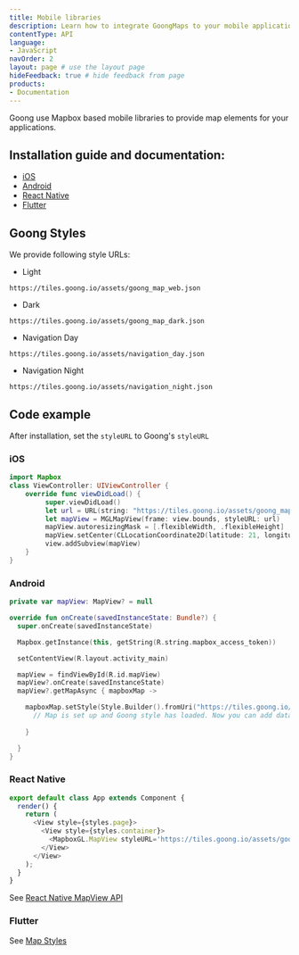 ```yaml
---
title: Mobile libraries
description: Learn how to integrate GoongMaps to your mobile applications.
contentType: API
language:
- JavaScript
navOrder: 2
layout: page # use the layout page
hideFeedback: true # hide feedback from page
products:
- Documentation
---
```


Goong use Mapbox based mobile libraries to provide map elements for your applications.
## Installation guide and documentation:
- [iOS](https://docs.mapbox.com/ios/maps/guides/install/)
- [Android](https://docs.mapbox.com/android/maps/guides/install/)
- [React Native](https://github.com/react-native-mapbox-gl/maps/)
- [Flutter](https://github.com/tobrun/flutter-mapbox-gl)
## Goong Styles
We provide following style URLs:
- Light
```
https://tiles.goong.io/assets/goong_map_web.json
```
- Dark
```
https://tiles.goong.io/assets/goong_map_dark.json
```
- Navigation Day
```
https://tiles.goong.io/assets/navigation_day.json
```
- Navigation Night
```
https://tiles.goong.io/assets/navigation_night.json
```
## Code example
After installation, set the `styleURL` to Goong's `styleURL`
### iOS
```swift
import Mapbox
class ViewController: UIViewController {
	override func viewDidLoad() {
		 super.viewDidLoad()
		 let url = URL(string: "https://tiles.goong.io/assets/goong_map_web.json?api_key=your_maptiles_key")
		 let mapView = MGLMapView(frame: view.bounds, styleURL: url)
		 mapView.autoresizingMask = [.flexibleWidth, .flexibleHeight]
		 mapView.setCenter(CLLocationCoordinate2D(latitude: 21, longitude: 105), zoomLevel: 9, animated: false) 
		 view.addSubview(mapView) 
	}
}
```

### Android
```kotlin
private var mapView: MapView? = null

override fun onCreate(savedInstanceState: Bundle?) {
  super.onCreate(savedInstanceState)

  Mapbox.getInstance(this, getString(R.string.mapbox_access_token))

  setContentView(R.layout.activity_main)

  mapView = findViewById(R.id.mapView)
  mapView?.onCreate(savedInstanceState)
  mapView?.getMapAsync { mapboxMap ->

  	mapboxMap.setStyle(Style.Builder().fromUri("https://tiles.goong.io/assets/goong_map_web.json?api_key=your_maptiles_key")) {
      // Map is set up and Goong style has loaded. Now you can add data or make other map adjustments
      
  	}

  }
}
```
### React Native
```javascript
export default class App extends Component {
  render() {
    return (
      <View style={styles.page}>
        <View style={styles.container}>
          <MapboxGL.MapView styleURL='https://tiles.goong.io/assets/goong_map_web.json?api_key=your_maptiles_key' />
        </View>
      </View>
    );
  }
}
```
See [React Native MapView API](https://github.com/react-native-mapbox-gl/maps/blob/master/docs/MapView.md)

### Flutter
See [Map Styles](https://github.com/tobrun/flutter-mapbox-gl#map-styles)
